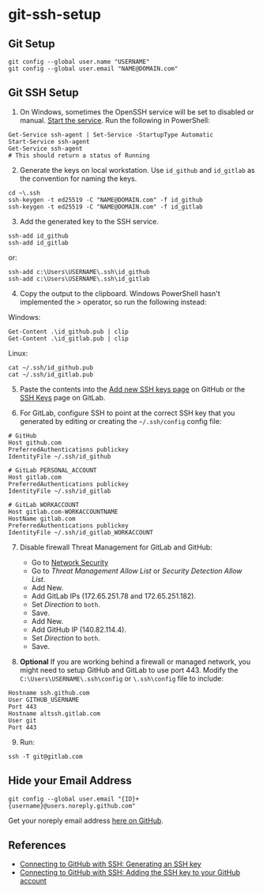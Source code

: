 # git-ssh-setup

## Git Setup

  ```shell
  git config --global user.name "USERNAME"
  git config --global user.email "NAME@DOMAIN.com"
  ```

## Git SSH Setup

1. On Windows, sometimes the OpenSSH service will be set to disabled or manual. [Start the service](https://stackoverflow.com/questions/65741816/error-connecting-to-agent-no-such-file-or-directory-adding-key-to-ssh-agent). Run the following in PowerShell:

```shell
Get-Service ssh-agent | Set-Service -StartupType Automatic
Start-Service ssh-agent
Get-Service ssh-agent
# This should return a status of Running
```

2. Generate the keys on local workstation. Use `id_github` and `id_gitlab` as the convention for naming the keys.

```shell
cd ~\.ssh
ssh-keygen -t ed25519 -C "NAME@DOMAIN.com" -f id_github
ssh-keygen -t ed25519 -C "NAME@DOMAIN.com" -f id_gitlab
```

3. Add the generated key to the SSH service.

```shell
ssh-add id_github
ssh-add id_gitlab
```
  
or:

```shell
ssh-add c:\Users\USERNAME\.ssh\id_github
ssh-add c:\Users\USERNAME\.ssh\id_gitlab
```

4. Copy the output to the clipboard. Windows PowerShell hasn't implemented the > operator, so run the following instead:

  Windows:

```shell
Get-Content .\id_github.pub | clip
Get-Content .\id_gitlab.pub | clip
```

  Linux:
  
```shell
cat ~/.ssh/id_github.pub
cat ~/.ssh/id_gitlab.pub
```

5. Paste the contents into the [Add new SSH keys page](https://github.com/settings/ssh/new) on GitHub or the [SSH Keys](https://gitlab.com/-/profile/keys) page on GitLab.

6. For GitLab, configure SSH to point at the correct SSH key that you generated by editing or creating the `~/.ssh/config` config file:

```shell
# GitHub
Host github.com
PreferredAuthentications publickey
IdentityFile ~/.ssh/id_github

# GitLab PERSONAL_ACCOUNT
Host gitlab.com
PreferredAuthentications publickey
IdentityFile ~/.ssh/id_gitlab

# GitLab WORKACCOUNT
Host gitlab.com-WORKACCOUNTNAME
HostName gitlab.com
PreferredAuthentications publickey
IdentityFile ~/.ssh/id_gitlab_WORKACCOUNT
```

7. Disable firewall Threat Management for GitLab and GitHub:

    - Go to [Network Security](https://192.168.1.1/network/default/settings/security)
    - Go to *Threat Management Allow List* or *Security Detection Allow List*.
    - Add New.
    - Add GitLab IPs (172.65.251.78 and 172.65.251.182).
    - Set *Direction* to `both`.
    - Save.
    - Add New.
    - Add GitHub IP (140.82.114.4).
    - Set *Direction* to `both`.
    - Save.

8. **Optional** If you are working behind a firewall or managed network, you might need to setup GitHub and GitLab to use port 443. Modify the `C:\Users\USERNAME\.ssh\config` or `\.ssh\config` file to include:

```shell
Hostname ssh.github.com
User GITHUB_USERNAME
Port 443
Hostname altssh.gitlab.com
User git
Port 443
```

9. Run:

```shell
ssh -T git@gitlab.com
```

## Hide your Email Address

```shell
git config --global user.email "{ID}+{username}@users.noreply.github.com"
```

Get your noreply email address [here on GitHub](https://github.com/settings/emails).

## References

- [Connecting to GitHub with SSH: Generating an SSH key](https://docs.github.com/en/authentication/connecting-to-github-with-ssh/generating-a-new-ssh-key-and-adding-it-to-the-ssh-agent)
- [Connecting to GitHub with SSH: Adding the SSH key to your GitHub account](https://docs.github.com/en/authentication/connecting-to-github-with-ssh/adding-a-new-ssh-key-to-your-github-account)
